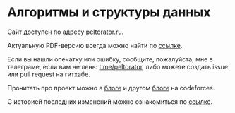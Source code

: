 # Алгоритмы и структуры данных

Сайт доступен по адресу [peltorator.ru](https://peltorator.ru).

Актуальную PDF-версию всегда можно найти по [ссылке](https://peltorator.ru/cp_book.pdf).

Если вы нашли опечатку или ошибку, сообщите, пожалуйста, мне в телеграме, если
вам не лень: [t.me/peltorator](https://t.me/peltorator), либо можете создать issue или pull request на гитхабе.

Прочитать про проект можно в [блоге](https://codeforces.com/blog/entry/91258) и другом [блоге](https://codeforces.com/blog/entry/95346) на codeforces.

С историей последних изменений можно ознакомиться по [ссылке](https://peltorator.ru/cp_book_changes).
